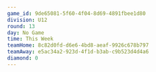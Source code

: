 ```yaml
---
game_id: 9de65081-5f60-4f04-8d69-4891fbee1d80
division: U12
round: 13
day: No Game
time: This Week
teamHome: 8c82d0fd-d6e6-4bd8-aeaf-9926c678b797
teamAway: e5ac34a2-923d-4f1d-b3ab-c9b523d4d4a6
diamond: 0
---
```

